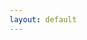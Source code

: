 ```yaml
---
layout: default
---
```


<head>
  <!-- ... -->
  <link rel="stylesheet" type="text/css" href="https://fonts.googleapis.com/earlyaccess/cwtexkai.css">
  <style>
    body {
     font-family: "cwTeXKai", serif;
    }

    p.big {
      line-height: 3;
      font-size: x-large;
    }
    p {
      font-size: 1.5em;
    }
    </style>

</head>

鳥鳴於樹上。兒以石擊之。父曰：「何以擊鳥？」兒曰：「人言：『鵲之鳴吉，鴉之鳴凶。』今鳴者，鴉也。以故擊之。」父曰：「人之智高於鳥之智。人不能知吉凶。鳥何以能知之？」

<svg width="500" height="200">
  <line x1="15" y1="25" x2="15" y2="40" style="stroke:rgb(255,0,0);stroke-width:2" />
  <line x1="40" y1="25" x2="40" y2="40" style="stroke:rgb(255,0,0);stroke-width:2" />
  <rect x="5" y="5" width="20" height="20" style="fill:blue;stroke:blue;stroke-width:1;fill-opacity:0.1;stroke-opacity:0.9" />
  <rect x="5" y="40" width="20" height="20" style="fill:blue;stroke:blue;stroke-width:1;fill-opacity:0.1;stroke-opacity:0.9" />
  <rect x="30" y="5" width="20" height="20" style="fill:blue;stroke:blue;stroke-width:1;fill-opacity:0.1;stroke-opacity:0.9" />
  <rect x="30" y="40" width="20" height="20" style="fill:blue;stroke:blue;stroke-width:1;fill-opacity:0.1;stroke-opacity:0.9" />
  <text x="6.5" y="20" fill="black">鳥</text>
  <text x="32" y="20" fill="black">鳴</text>
</svg>


[Link to another page](./pages/bhbaihua/rumen.html).
